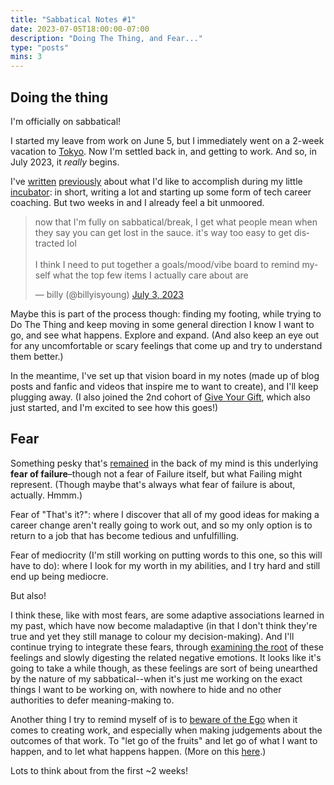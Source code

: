 ```yaml
---
title: "Sabbatical Notes #1"
date: 2023-07-05T18:00:00-07:00
description: "Doing The Thing, and Fear..."
type: "posts"
mins: 3
---
```


## Doing the thing

I'm officially on sabbatical!

I started my leave from work on June 5, but I immediately went on a 2-week vacation to [Tokyo](https://billy.dev/posts/tokyo-2023/). Now I'm settled back in, and getting to work. And so, in July 2023, it _really_ begins.

I've [written](https://billy.dev/posts/are-you-gonna-travel/) [previously](https://billy.dev/posts/new-game-plus/) about what I'd like to accomplish during my little [incubator](https://twitter.com/billyisyoung/status/1664677103177203716): in short, writing a lot and starting up some form of tech career coaching. But two weeks in and I already feel a bit unmoored.

<blockquote class="twitter-tweet"><p lang="en" dir="ltr">now that I&#39;m fully on sabbatical/break, I get what people mean when they say you can get lost in the sauce. it&#39;s way too easy to get distracted lol<br><br>I think I need to put together a goals/mood/vibe board to remind myself what the top few items I actually care about are</p>&mdash; billy (@billyisyoung) <a href="https://twitter.com/billyisyoung/status/1676004834544357376?ref_src=twsrc%5Etfw">July 3, 2023</a></blockquote> <script async src="https://platform.twitter.com/widgets.js" charset="utf-8"></script>

Maybe this is part of the process though: finding my footing, while trying to Do The Thing and keep moving in some general direction I know I want to go, and see what happens. Explore and expand. (And also keep an eye out for any uncomfortable or scary feelings that come up and try to understand them better.)

In the meantime, I've set up that vision board in my notes (made up of blog posts and fanfic and videos that inspire me to want to create), and I'll keep plugging away. (I also joined the 2nd cohort of [Give Your Gift](https://tasshin.com/give-your-gift/), which also just started, and I'm excited to see how this goes!)

## Fear

Something pesky that's [remained](https://billy.dev/posts/turning-30/) in the back of my mind is this underlying **fear of failure**–though not a fear of Failure itself, but what Failing might represent. (Though maybe that's always what fear of failure is about, actually. Hmmm.)

Fear of "That's it?": where I discover that all of my good ideas for making a career change aren't really going to work out, and so my only option is to return to a job that has become tedious and unfulfilling.

Fear of mediocrity (I'm still working on putting words to this one, so this will have to do): where I look for my worth in my abilities, and I try hard and still end up being mediocre.

But also!

I think these, like with most fears, are some adaptive associations learned in my past, which have now become maladaptive (in that I don't think they're true and yet they still manage to colour my decision-making). And I'll continue trying to integrate these fears, through [examining the root](https://twitter.com/billyisyoung/status/1482102103233466375) of these feelings and slowly digesting the related negative emotions. It looks like it's going to take a while though, as these feelings are sort of being unearthed by the nature of my sabbatical--when it's just me working on the exact things I want to be working on, with nowhere to hide and no other authorities to defer meaning-making to.

Another thing I try to remind myself of is to [beware of the Ego](https://billy.dev/posts/brain-and-ego/) when it comes to creating work, and especially when making judgements about the outcomes of that work. To "let go of the fruits" and let go of what I want to happen, and to let what happens happen. (More on this [here](https://www.goodreads.com/review/show/4690225821).)

Lots to think about from the first ~2 weeks!
